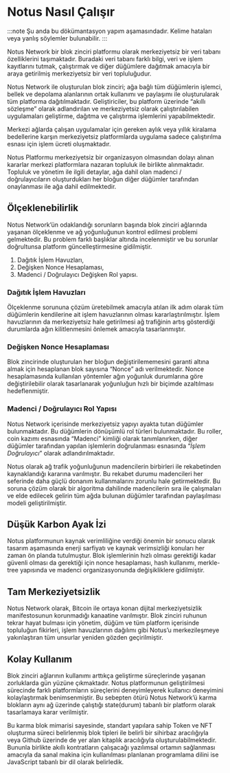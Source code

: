 # Notus Nasıl Çalışır

:::note
Şu anda bu dökümantasyon yapım aşamasındadır. Kelime hataları veya yanlış söylemler bulunabilir.
:::

Notus Network bir blok zinciri platformu olarak merkeziyetsiz bir veri tabanı özelliklerini taşımaktadır. Buradaki veri tabanı farklı bilgi, veri ve işlem kayıtlarını tutmak, çalıştırmak ve diğer düğümlere dağıtmak amacıyla bir araya getirilmiş merkeziyetsiz bir veri topluluğudur.

Notus Network ile oluşturulan blok zinciri; ağa bağlı tüm düğümlerin işlemci, bellek ve depolama alanlarının ortak kullanımı ve paylaşımı ile oluşturularak tüm platforma dağıtılmaktadır. Geliştiriciler, bu platform üzerinde “akıllı sözleşme” olarak adlandırılan ve merkeziyetsiz olarak çalıştırılabilen uygulamaları geliştirme, dağıtma ve çalıştırma işlemlerini yapabilmektedir.

Merkezi ağlarda çalışan uygulamalar için gereken aylık veya yıllık kiralama bedellerine karşın merkeziyetsiz platformlarda uygulama sadece çalıştırılma esnası için işlem ücreti oluşmaktadır.

Notus Platformu merkeziyetsiz bir organizasyon olmasından dolayı alınan kararlar merkezi platformlara nazaran topluluk ile birlikte alınmaktadır. Topluluk ve yönetim ile ilgili detaylar, ağa dahil olan madenci / doğrulayıcıların oluşturdukları her bloğun diğer düğümler tarafından onaylanması ile ağa dahil edilmektedir.

## Ölçeklenebilirlik

Notus Network’ün odaklandığı sorunların başında blok zinciri ağlarında yaşanan ölçeklenme ve ağ yoğunluğunun kontrol edilmesi problemi gelmektedir. Bu problem farklı başlıklar altında incelenmiştir ve bu sorunlar doğrultunsa platform güncelleştirmesine gidilmiştir.

1. Dağıtık İşlem Havuzları,
2. Değişken Nonce Hesaplaması,
3. Madenci / Doğrulayıcı Değişken Rol yapısı.

### Dağıtık İşlem Havuzları

Ölçeklenme sorununa çözüm üretebilmek amacıyla atılan ilk adım olarak tüm düğümlerin kendilerine ait işlem havuzlarının olması kararlaştırılmıştır. İşlem havuzlarının da merkeziyetsiz hale getirilmesi ağ trafiğinin artış gösterdiği durumlarda ağın kilitlenmesini önlemek amacıyla tasarlanmıştır.

### Değişken Nonce Hesaplaması

Blok zincirinde oluşturulan her bloğun değiştirilememesini garanti altına almak için hesaplanan blok sayısına “Nonce” adı verilmektedir. Nonce hesaplamasında kullanılan yöntemler ağın yoğunluk durumlarına göre değiştirilebilir olarak tasarlanarak yoğunluğun hızlı bir biçimde azaltılması hedeflenmiştir.

### Madenci / Doğrulayıcı Rol Yapısı

Notus Network içerisinde merkeziyetsiz yapıyı ayakta tutan düğümler bulunmaktadır. Bu düğümlerin dönüşümlü rol türleri bulunmaktadır. Bu roller, coin kazımı esnasında “Madenci” kimliği olarak tanımlanırken, diğer düğümler tarafından yapılan işlemlerin doğrulanması esnasında “_İşlem Doğrulayıcı_” olarak adlandırılmaktadır.

Notus olarak ağ trafik yoğunluğunun madencilerin birbirleri ile rekabetinden kaynaklandığı kararına varılmıştır. Bu rekabet durumu madencileri her seferinde daha güçlü donanım kullanmalarını zorunlu hale getirmektedir. Bu soruna çözüm olarak bir algoritma dahilinde madencilerin sıra ile çalışmaları ve elde edilecek gelirin tüm ağda bulunan düğümler tarafından paylaşılması modeli geliştirilmiştir.

## Düşük Karbon Ayak İzi

Notus platformunun kaynak verimliliğine verdiği önemin bir sonucu olarak tasarım aşamasında enerji sarfiyatı ve kaynak verimsizliği konuları her zaman ön planda tutulmuştur. Blok işlemlerinin hızlı olması gerektiği kadar güvenli olması da gerektiği için nonce hesaplaması, hash kullanımı, merkle-tree yapısında ve madenci organizasyonunda değişikliklere gidilmiştir.

## Tam Merkeziyetsizlik

Notus Network olarak, Bitcoin ile ortaya konan dijital merkeziyetsizlik manifestosunun korunmadığı kanaatine varılmıştır. Blok zinciri ruhunun tekrar hayat bulması için yönetim, düğüm ve tüm platform içerisinde topluluğun fikirleri, işlem havuzlarının dağılımı gibi Notus’u merkezileşmeye yakınlaştıran tüm unsurlar yeniden gözden geçirilmiştir.

## Kolay Kullanım

Blok zinciri ağlarının kullanımı arttıkça geliştirme süreçlerinde yaşanan zorluklarda gün yüzüne çıkmaktadır. Notus platformunun geliştirilmesi sürecinde farklı platformların süreçlerini deneyimleyerek kullanıcı deneyimini kolaylaştırmak benimsenmiştir. Bu sebepten ötürü Notus Network’ü karma blokların aynı ağ üzerinde çalıştığı state(durum) tabanlı bir platform olarak tasarlamaya karar verilmiştir.

Bu karma blok mimarisi sayesinde, standart yapılara sahip Token ve NFT oluşturma süreci belirlenmiş blok tipleri ile belirli bir sihirbaz aracılığıyla veya Github üzerinde de yer alan kitaplık aracılığıyla oluşturulabilmektedir. Bununla birlikte akıllı kontratların çalışacağı yazılımsal ortamın sağlanması amacıyla da sanal makina için kullanılması planlanan programlama dilini ise JavaScript tabanlı bir dil olarak belirledik.
